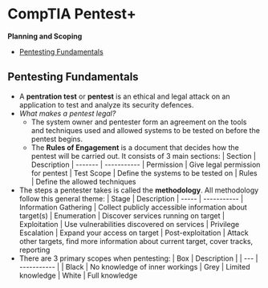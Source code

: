 # CompTIA Pentest+

**Planning and Scoping**
- [Pentesting Fundamentals](#pentesting-fundamentals)

## Pentesting Fundamentals
- A **pentration test** or **pentest** is an ethical and legal attack on an application to test and analyze its security defences.
- *What makes a pentest legal?*
    - The system owner and pentester form an agreement on the tools and techniques used and allowed systems to be tested on before the pentest begins.
    - The **Rules of Engagement** is a document that decides how the pentest will be carried out. It consists of 3 main sections: 
        | Section | Description 
        | ------- | ----------- 
        | Permission | Give legal permission for pentest
        | Test Scope | Define the systems to be tested on
        | Rules | Define the allowed techniques
- The steps a pentester takes is called the **methodology**. All methodology follow this general theme:
    | Stage | Description
    | ----- | -----------
    | Information Gathering | Collect publicly accessible information about target(s)
    | Enumeration | Discover services running on target
    | Exploitation | Use vulnerabilities discovered on services
    | Privilege Escalation | Expand your access on target
    | Post-exploitation | Attack other targets, find more information about current target, cover tracks, reporting
- There are 3 primary scopes when pentesting:
    | Box   | Description |
    | ---   | ----------- |
    | Black | No knowledge of inner workings
    | Grey  | Limited knowledge
    | White | Full knowledge